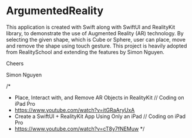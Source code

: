 # ArgumentedReality

This application is created with Swift along with SwiftUI and RealityKit library, to demonstrate the use of Augmented Reality (AR) technology. By selecting the given shape, which is Cube or Sphere, user can place, move and remove the shape using touch gesture. This project is heavily adopted from RealitySchool and extending the features by Simon Nguyen.

Cheers

Simon Nguyen

/*
* Place, Interact with, and Remove AR Objects in RealityKit // Coding on iPad Pro
* https://www.youtube.com/watch?v=itGRaAryUxA
* Create a SwiftUI + RealityKit App Using Only an iPad // Coding on iPad Pro
* https://www.youtube.com/watch?v=cT8y7fNEMuw
*/
